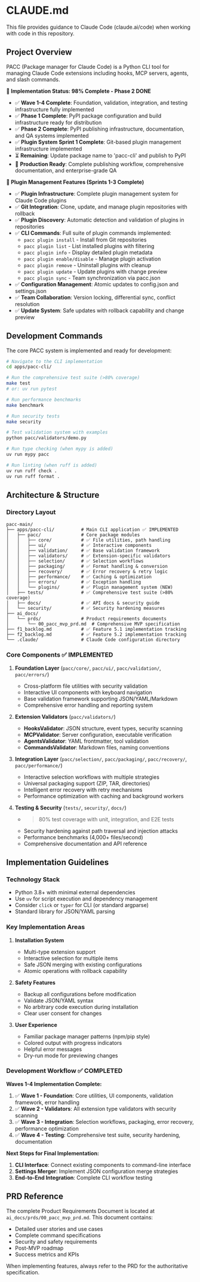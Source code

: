 # CLAUDE.md

This file provides guidance to Claude Code (claude.ai/code) when working with code in this repository.

## Project Overview

PACC (Package manager for Claude Code) is a Python CLI tool for managing Claude Code extensions including hooks, MCP servers, agents, and slash commands. 

**🎯 Implementation Status: 98% Complete - Phase 2 DONE**
- ✅ **Wave 1-4 Complete**: Foundation, validation, integration, and testing infrastructure fully implemented
- ✅ **Phase 1 Complete**: PyPI package configuration and build infrastructure ready for distribution
- ✅ **Phase 2 Complete**: PyPI publishing infrastructure, documentation, and QA systems implemented
- ✅ **Plugin System Sprint 1 Complete**: Git-based plugin management infrastructure implemented
- ⏳ **Remaining**: Update package name to 'pacc-cli' and publish to PyPI
- 🚀 **Production Ready**: Complete publishing workflow, comprehensive documentation, and enterprise-grade QA

**🔌 Plugin Management Features (Sprints 1-3 Complete)**
- ✅ **Plugin Infrastructure**: Complete plugin management system for Claude Code plugins
- ✅ **Git Integration**: Clone, update, and manage plugin repositories with rollback
- ✅ **Plugin Discovery**: Automatic detection and validation of plugins in repositories
- ✅ **CLI Commands**: Full suite of plugin commands implemented:
  - `pacc plugin install` - Install from Git repositories
  - `pacc plugin list` - List installed plugins with filtering
  - `pacc plugin info` - Display detailed plugin metadata
  - `pacc plugin enable/disable` - Manage plugin activation
  - `pacc plugin remove` - Uninstall plugins with cleanup
  - `pacc plugin update` - Update plugins with change preview
  - `pacc plugin sync` - Team synchronization via pacc.json
- ✅ **Configuration Management**: Atomic updates to config.json and settings.json
- ✅ **Team Collaboration**: Version locking, differential sync, conflict resolution
- ✅ **Update System**: Safe updates with rollback capability and change preview

## Development Commands

The core PACC system is implemented and ready for development:

```bash
# Navigate to the CLI implementation
cd apps/pacc-cli/

# Run the comprehensive test suite (>80% coverage)
make test
# or: uv run pytest

# Run performance benchmarks
make benchmark

# Run security tests
make security

# Test validation system with examples
python pacc/validators/demo.py

# Run type checking (when mypy is added)
uv run mypy pacc

# Run linting (when ruff is added)
uv run ruff check .
uv run ruff format .
```

## Architecture & Structure

### Directory Layout
```
pacc-main/
├── apps/pacc-cli/          # Main CLI application ✅ IMPLEMENTED
│   ├── pacc/               # Core package modules
│   │   ├── core/           # ✅ File utilities, path handling
│   │   ├── ui/             # ✅ Interactive components
│   │   ├── validation/     # ✅ Base validation framework
│   │   ├── validators/     # ✅ Extension-specific validators
│   │   ├── selection/      # ✅ Selection workflows
│   │   ├── packaging/      # ✅ Format handling & conversion
│   │   ├── recovery/       # ✅ Error recovery & retry logic
│   │   ├── performance/    # ✅ Caching & optimization
│   │   ├── errors/         # ✅ Exception handling
│   │   └── plugins/        # ✅ Plugin management system (NEW)
│   ├── tests/              # ✅ Comprehensive test suite (>80% coverage)
│   ├── docs/               # ✅ API docs & security guide
│   └── security/           # ✅ Security hardening measures
├── ai_docs/
│   └── prds/               # Product requirements documents
│       └── 00_pacc_mvp_prd.md  # Comprehensive MVP specification
├── f1_backlog.md           # ✅ Feature 5.1 implementation tracking
├── f2_backlog.md           # ✅ Feature 5.2 implementation tracking
└── .claude/                # Claude Code configuration directory
```

### Core Components ✅ IMPLEMENTED

1. **Foundation Layer** (`pacc/core/`, `pacc/ui/`, `pacc/validation/`, `pacc/errors/`)
   - Cross-platform file utilities with security validation
   - Interactive UI components with keyboard navigation
   - Base validation framework supporting JSON/YAML/Markdown
   - Comprehensive error handling and reporting system

2. **Extension Validators** (`pacc/validators/`)
   - **HooksValidator**: JSON structure, event types, security scanning
   - **MCPValidator**: Server configuration, executable verification
   - **AgentsValidator**: YAML frontmatter, tool validation
   - **CommandsValidator**: Markdown files, naming conventions

3. **Integration Layer** (`pacc/selection/`, `pacc/packaging/`, `pacc/recovery/`, `pacc/performance/`)
   - Interactive selection workflows with multiple strategies
   - Universal packaging support (ZIP, TAR, directories)
   - Intelligent error recovery with retry mechanisms
   - Performance optimization with caching and background workers

4. **Testing & Security** (`tests/`, `security/`, `docs/`)
   - >80% test coverage with unit, integration, and E2E tests
   - Security hardening against path traversal and injection attacks
   - Performance benchmarks (4,000+ files/second)
   - Comprehensive documentation and API reference

## Implementation Guidelines

### Technology Stack
- Python 3.8+ with minimal external dependencies
- Use `uv` for script execution and dependency management
- Consider `click` or `typer` for CLI (or standard argparse)
- Standard library for JSON/YAML parsing

### Key Implementation Areas

1. **Installation System**
   - Multi-type extension support
   - Interactive selection for multiple items
   - Safe JSON merging with existing configurations
   - Atomic operations with rollback capability

2. **Safety Features**
   - Backup all configurations before modification
   - Validate JSON/YAML syntax
   - No arbitrary code execution during installation
   - Clear user consent for changes

3. **User Experience**
   - Familiar package manager patterns (npm/pip style)
   - Colored output with progress indicators
   - Helpful error messages
   - Dry-run mode for previewing changes

### Development Workflow ✅ COMPLETED

**Waves 1-4 Implementation Complete:**
1. ✅ **Wave 1 - Foundation**: Core utilities, UI components, validation framework, error handling
2. ✅ **Wave 2 - Validators**: All extension type validators with security scanning  
3. ✅ **Wave 3 - Integration**: Selection workflows, packaging, error recovery, performance optimization
4. ✅ **Wave 4 - Testing**: Comprehensive test suite, security hardening, documentation

**Next Steps for Final Implementation:**
1. **CLI Interface**: Connect existing components to command-line interface
2. **Settings Merger**: Implement JSON configuration merge strategies
3. **End-to-End Integration**: Complete CLI workflow testing

## PRD Reference

The complete Product Requirements Document is located at `ai_docs/prds/00_pacc_mvp_prd.md`. This document contains:
- Detailed user stories and use cases
- Complete command specifications
- Security and safety requirements
- Post-MVP roadmap
- Success metrics and KPIs

When implementing features, always refer to the PRD for the authoritative specification.
